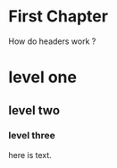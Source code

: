 # First Chapter

How do headers work ?


# level one


## level two


### level three


here is text.



